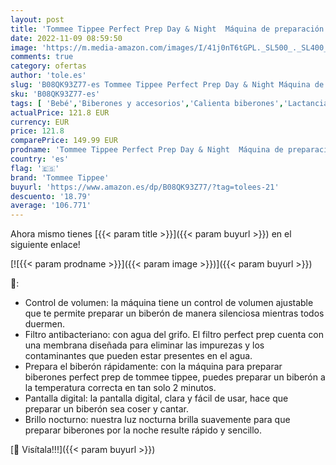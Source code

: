 ```yaml
---
layout: post
title: 'Tommee Tippee Perfect Prep Day & Night  Máquina de preparación del biberón  negro'
date: 2022-11-09 08:59:50
image: 'https://m.media-amazon.com/images/I/41j0nT6tGPL._SL500_._SL400_.jpg'
comments: true
category: ofertas
author: 'tole.es'
slug: 'B08QK93Z77-es Tommee Tippee Perfect Prep Day & Night Máquina de...'
sku: 'B08QK93Z77-es'
tags: [ 'Bebé','Biberones y accesorios','Calienta biberones','Lactancia y alimentación','biberón','tommee','tommee tippee','🇪🇸', ]
actualPrice: 121.8 EUR
currency: EUR
price: 121.8
comparePrice: 149.99 EUR
prodname: 'Tommee Tippee Perfect Prep Day & Night  Máquina de preparación del biberón  negro'
country: 'es'
flag: '🇪🇸'
brand: 'Tommee Tippee'
buyurl: 'https://www.amazon.es/dp/B08QK93Z77/?tag=tolees-21'
descuento: '18.79'
average: '106.771'
---
```


Ahora mismo tienes [{{< param title >}}]({{< param buyurl >}}) en el siguiente enlace!

[![{{< param prodname >}}]({{< param image >}})]({{< param buyurl >}})

🔎:

- Control de volumen: la máquina tiene un control de volumen ajustable que te permite preparar un biberón de manera silenciosa mientras todos duermen.
- Filtro antibacteriano: con agua del grifo. El filtro perfect prep cuenta con una membrana diseñada para eliminar las impurezas y los contaminantes que pueden estar presentes en el agua.
- Prepara el biberón rápidamente: con la máquina para preparar biberones perfect prep de tommee tippee, puedes preparar un biberón a la temperatura correcta en tan solo 2 minutos.
- Pantalla digital: la pantalla digital, clara y fácil de usar, hace que preparar un biberón sea coser y cantar.
- Brillo nocturno: nuestra luz nocturna brilla suavemente para que preparar biberones por la noche resulte rápido y sencillo.

[🛒 Visítala!!!]({{< param buyurl >}})
